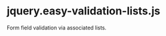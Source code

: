 jquery.easy-validation-lists.js
===============================

Form field validation via associated lists.
